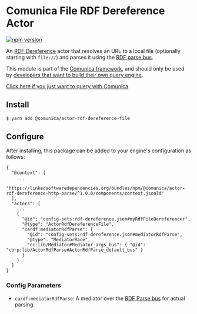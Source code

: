 # Comunica File RDF Dereference Actor

[![npm version](https://badge.fury.io/js/%40comunica%2Factor-rdf-dereference-file.svg)](https://www.npmjs.com/package/@comunica/actor-rdf-dereference-file)

An [RDF Dereference](https://github.com/comunica/comunica/tree/master/packages/bus-rdf-dereference) actor that
resolves an URL to a local file (optionally starting with `file://`)
and parses it using the [RDF parse bus](https://github.com/comunica/comunica/tree/master/packages/bus-rdf-parse).

This module is part of the [Comunica framework](https://github.com/comunica/comunica),
and should only be used by [developers that want to build their own query engine](https://comunica.dev/docs/modify/).

[Click here if you just want to query with Comunica](https://comunica.dev/docs/query/).

## Install

```bash
$ yarn add @comunica/actor-rdf-dereference-file
```

## Configure

After installing, this package can be added to your engine's configuration as follows:
```text
{
  "@context": [
    ...
    "https://linkedsoftwaredependencies.org/bundles/npm/@comunica/actor-rdf-dereference-http-parse/^1.0.0/components/context.jsonld"  
  ],
  "actors": [
    ...
    {
      "@id": "config-sets:rdf-dereference.json#myRdfFileDereferencer",
      "@type": "ActorRdfDereferenceFile",
      "cardf:mediatorRdfParse": {
        "@id": "config-sets:rdf-dereference.json#mediatorRdfParse",
        "@type": "MediatorRace",
        "cc:lib/Mediator#Mediator_args_bus": { "@id": "cbrp:lib/ActorRdfParse#ActorRdfParse_default_bus" }
      }
    }
  ]
}
```

### Config Parameters

* `cardf:mediatorRdfParse`: A mediator over the [RDF Parse bus](https://github.com/comunica/comunica/tree/master/packages/bus-rdf-parse) for actual parsing.
